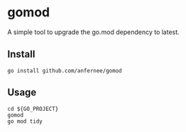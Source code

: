 # gomod

A simple tool to upgrade the go.mod dependency to latest.

## Install

```
go install github.com/anfernee/gomod
```

## Usage

```
cd ${GO_PROJECT}
gomod
go mod tidy
```